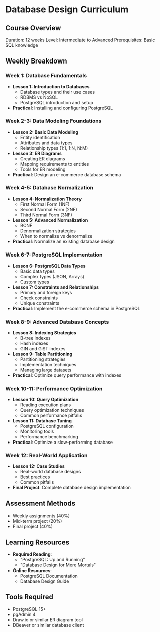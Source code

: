 # Database Design Curriculum

## Course Overview
Duration: 12 weeks
Level: Intermediate to Advanced
Prerequisites: Basic SQL knowledge

## Weekly Breakdown

### Week 1: Database Fundamentals
- **Lesson 1: Introduction to Databases**
  - Database types and their use cases
  - RDBMS vs NoSQL
  - PostgreSQL introduction and setup
- **Practical**: Installing and configuring PostgreSQL

### Week 2-3: Data Modeling Foundations
- **Lesson 2: Basic Data Modeling**
  - Entity identification
  - Attributes and data types
  - Relationship types (1:1, 1:N, N:M)
- **Lesson 3: ER Diagrams**
  - Creating ER diagrams
  - Mapping requirements to entities
  - Tools for ER modeling
- **Practical**: Design an e-commerce database schema

### Week 4-5: Database Normalization
- **Lesson 4: Normalization Theory**
  - First Normal Form (1NF)
  - Second Normal Form (2NF)
  - Third Normal Form (3NF)
- **Lesson 5: Advanced Normalization**
  - BCNF
  - Denormalization strategies
  - When to normalize vs denormalize
- **Practical**: Normalize an existing database design

### Week 6-7: PostgreSQL Implementation
- **Lesson 6: PostgreSQL Data Types**
  - Basic data types
  - Complex types (JSON, Arrays)
  - Custom types
- **Lesson 7: Constraints and Relationships**
  - Primary and foreign keys
  - Check constraints
  - Unique constraints
- **Practical**: Implement the e-commerce schema in PostgreSQL

### Week 8-9: Advanced Database Concepts
- **Lesson 8: Indexing Strategies**
  - B-tree indexes
  - Hash indexes
  - GIN and GiST indexes
- **Lesson 9: Table Partitioning**
  - Partitioning strategies
  - Implementation techniques
  - Managing large datasets
- **Practical**: Optimize query performance with indexes

### Week 10-11: Performance Optimization
- **Lesson 10: Query Optimization**
  - Reading execution plans
  - Query optimization techniques
  - Common performance pitfalls
- **Lesson 11: Database Tuning**
  - PostgreSQL configuration
  - Monitoring tools
  - Performance benchmarking
- **Practical**: Optimize a slow-performing database

### Week 12: Real-World Application
- **Lesson 12: Case Studies**
  - Real-world database designs
  - Best practices
  - Common pitfalls
- **Final Project**: Complete database design implementation

## Assessment Methods
- Weekly assignments (40%)
- Mid-term project (20%)
- Final project (40%)

## Learning Resources
- **Required Reading**:
  - "PostgreSQL: Up and Running"
  - "Database Design for Mere Mortals"
- **Online Resources**:
  - PostgreSQL Documentation
  - Database Design Guide

## Tools Required
- PostgreSQL 15+
- pgAdmin 4
- Draw.io or similar ER diagram tool
- DBeaver or similar database client